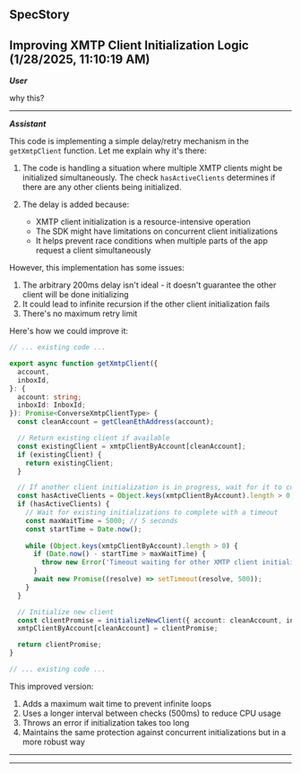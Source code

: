 ## SpecStory

## Improving XMTP Client Initialization Logic (1/28/2025, 11:10:19 AM)

_**User**_

why this?

---

_**Assistant**_

This code is implementing a simple delay/retry mechanism in the `getXmtpClient` function. Let me explain why it's there:

1. The code is handling a situation where multiple XMTP clients might be initialized simultaneously. The check `hasActiveClients` determines if there are any other clients being initialized.

2. The delay is added because:
   - XMTP client initialization is a resource-intensive operation
   - The SDK might have limitations on concurrent client initializations
   - It helps prevent race conditions when multiple parts of the app request a client simultaneously

However, this implementation has some issues:

1. The arbitrary 200ms delay isn't ideal - it doesn't guarantee the other client will be done initializing
2. It could lead to infinite recursion if the other client initialization fails
3. There's no maximum retry limit

Here's how we could improve it:

```typescript:utils/xmtpRN/client/client.ts
// ... existing code ...

export async function getXmtpClient({
  account,
  inboxId,
}: {
  account: string;
  inboxId: InboxId;
}): Promise<ConverseXmtpClientType> {
  const cleanAccount = getCleanEthAddress(account);

  // Return existing client if available
  const existingClient = xmtpClientByAccount[cleanAccount];
  if (existingClient) {
    return existingClient;
  }

  // If another client initialization is in progress, wait for it to complete
  const hasActiveClients = Object.keys(xmtpClientByAccount).length > 0;
  if (hasActiveClients) {
    // Wait for existing initializations to complete with a timeout
    const maxWaitTime = 5000; // 5 seconds
    const startTime = Date.now();
    
    while (Object.keys(xmtpClientByAccount).length > 0) {
      if (Date.now() - startTime > maxWaitTime) {
        throw new Error('Timeout waiting for other XMTP client initializations');
      }
      await new Promise((resolve) => setTimeout(resolve, 500));
    }
  }

  // Initialize new client
  const clientPromise = initializeNewClient({ account: cleanAccount, inboxId });
  xmtpClientByAccount[cleanAccount] = clientPromise;

  return clientPromise;
}

// ... existing code ...
```

This improved version:
1. Adds a maximum wait time to prevent infinite loops
2. Uses a longer interval between checks (500ms) to reduce CPU usage
3. Throws an error if initialization takes too long
4. Maintains the same protection against concurrent initializations but in a more robust way

---



---

